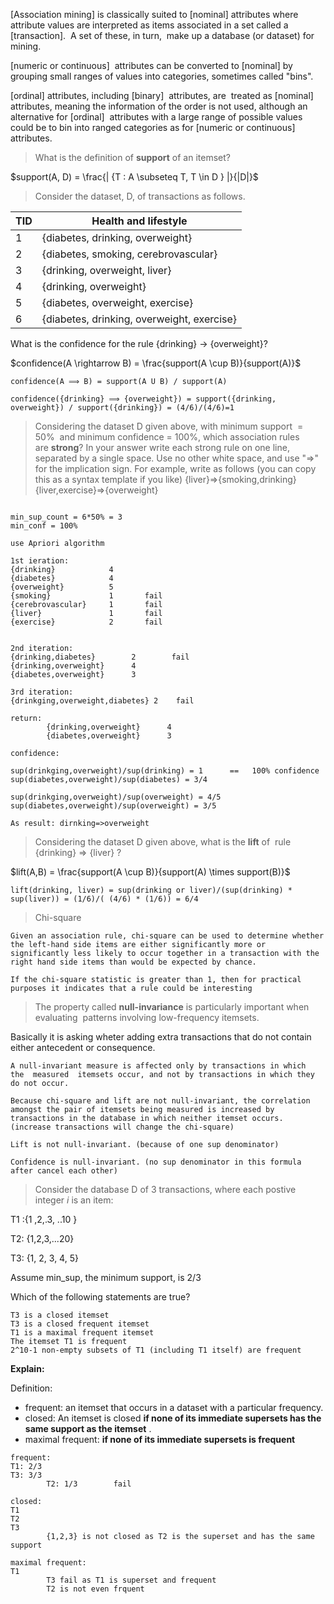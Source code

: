 
[Association mining] is classically suited to [nominal] attributes where attribute values are interpreted as items associated in a set called a  [transaction].  A set of these, in turn,  make up a database (or dataset) for mining.

[numeric or continuous]  attributes can be converted to [nominal] by grouping small ranges of values into categories, sometimes called "bins".

[ordinal] attributes, including [binary]  attributes, are  treated as [nominal] attributes, meaning the information of the order is not used, although an alternative for [ordinal]  attributes with a large range of possible values could be to bin into ranged categories as for [numeric or continuous] attributes.


> What is the definition of **support** of an itemset?

$support(A, D) = \frac{| {T : A \subseteq T, T \in D } |}{|D|}$


>  Consider the dataset, D, of transactions as follows.

| TID | Health and lifestyle              |
|-----|----------------------------------|
| 1   | {diabetes, drinking, overweight} |
| 2   | {diabetes, smoking, cerebrovascular}|
| 3   | {drinking, overweight, liver} |
| 4   | {drinking, overweight} |
| 5   | {diabetes, overweight, exercise} |
| 6   | {diabetes, drinking, overweight, exercise} |

What is the confidence for the rule {drinking} → {overweight}?

$confidence(A \rightarrow B) = \frac{support(A \cup B)}{support(A)}$

```
confidence(A ⟹ B) = support(A U B) / support(A)

confidence({drinking} ⟹ {overweight}) = support({drinking, overweight}) / support({drinking}) = (4/6)/(4/6)=1

```

> Considering the dataset D given above, with minimum support  = 50%  and minimum confidence = 100%, which association rules are **strong**? In your answer write each strong rule on one line, separated by a single space. Use no other white space, and use "=>" for the implication sign. For example, write as follows (you can copy this as a syntax template if you like) {liver}=>{smoking,drinking} {liver,exercise}=>{overweight}

```

min_sup_count = 6*50% = 3
min_conf = 100%

use Apriori algorithm

1st ieration:
{drinking}            4
{diabetes}            4
{overweight}          5
{smoking}             1       fail
{cerebrovascular}     1       fail
{liver}               1       fail
{exercise}            2       fail


2nd iteration:
{drinking,diabetes}        2        fail
{drinking,overweight}      4     
{diabetes,overweight}      3

3rd iteration:
{drinkging,overweight,diabetes} 2    fail

return:
		{drinking,overweight}      4     
		{diabetes,overweight}      3

confidence:

sup(drinkging,overweight)/sup(drinking) = 1      ==   100% confidence
sup(diabetes,overweight)/sup(diabetes) = 3/4

sup(drinkging,overweight)/sup(overweight) = 4/5
sup(diabetes,overweight)/sup(overweight) = 3/5

As result: dirnking=>overweight

```

> Considering the dataset D given above, what is the **lift** of  rule {drinking} => {liver} ?


$lift(A,B) = \frac{support(A \cup B)}{support(A) \times support(B)}$

```
lift(drinking, liver) = sup(drinking or liver)/(sup(drinking) * sup(liver)) = (1/6)/( (4/6) * (1/6)) = 6/4
```


>Chi-square

```
Given an association rule, chi-square can be used to determine whether the left-hand side items are either significantly more or significantly less likely to occur together in a transaction with the right hand side items than would be expected by chance.

If the chi-square statistic is greater than 1, then for practical purposes it indicates that a rule could be interesting
```


> The property called **null-invariance** is particularly important when evaluating  patterns involving low-frequency itemsets.  

Basically it is asking wheter adding extra transactions that do not contain either antecedent or consequence. 

```
A null-invariant measure is affected only by transactions in which the  measured  itemsets occur, and not by transactions in which they do not occur.

Because chi-square and lift are not null-invariant, the correlation amongst the pair of itemsets being measured is increased by transactions in the database in which neither itemset occurs. (increase transactions will change the chi-square)

Lift is not null-invariant. (because of one sup denominator)

Confidence is null-invariant. (no sup denominator in this formula after cancel each other)

```

> Consider the database D of 3 transactions, where each postive integer _i_ is an item:

T1 :{1 ,2,.3, ..10 }

T2: {1,2,3,...20}

T3: {1, 2, 3, 4, 5}

Assume min_sup, the minimum support, is 2/3

Which of the following statements are true?

```  
T3 is a closed itemset
T3 is a closed frequent itemset
T1 is a maximal frequent itemset
The itemset T1 is frequent
2^10-1 non-empty subsets of T1 (including T1 itself) are frequent
```

**Explain:**

Definition: 
- frequent: an itemset that occurs in a dataset with a particular frequency.
- closed: An itemset is closed **if none of its immediate supersets has the same support as the itemset** .
- maximal frequent: **if none of its immediate supersets is frequent**


```
frequent: 
T1: 2/3
T3: 3/3
		T2: 1/3        fail     

closed:
T1
T2
T3
		{1,2,3} is not closed as T2 is the superset and has the same support

maximal frequent:
T1
		T3 fail as T1 is superset and frequent
		T2 is not even frquent
```



